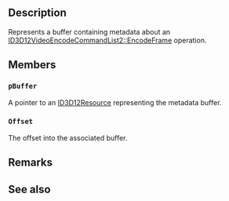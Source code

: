 ## Description

Represents a buffer containing metadata about an [ID3D12VideoEncodeCommandList2::EncodeFrame](https://learn.microsoft.com/windows/win32/api/d3d12video/nf-d3d12video-id3d12videoencodecommandlist2-encodeframe) operation.

## Members

### `pBuffer`

A pointer to an [ID3D12Resource](https://learn.microsoft.com/windows/win32/api/d3d12/nn-d3d12-id3d12resource) representing the metadata buffer.

### `Offset`

The offset into the associated buffer.

## Remarks

## See also